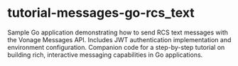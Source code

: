 # tutorial-messages-go-rcs_text
Sample Go application demonstrating how to send RCS text messages with the Vonage Messages API. Includes JWT authentication implementation and environment configuration. Companion code for a step-by-step tutorial on building rich, interactive messaging capabilities in Go applications.

